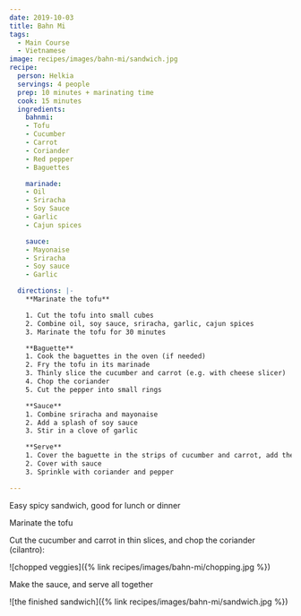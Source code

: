 ```yaml
---
date: 2019-10-03
title: Bahn Mi
tags:
  - Main Course
  - Vietnamese
image: recipes/images/bahn-mi/sandwich.jpg
recipe:
  person: Helkia
  servings: 4 people
  prep: 10 minutes + marinating time
  cook: 15 minutes
  ingredients:
    bahnmi:
    - Tofu
    - Cucumber
    - Carrot
    - Coriander
    - Red pepper
    - Baguettes

    marinade:
    - Oil
    - Sriracha
    - Soy Sauce
    - Garlic
    - Cajun spices

    sauce:
    - Mayonaise
    - Sriracha
    - Soy sauce
    - Garlic

  directions: |-
    **Marinate the tofu**

    1. Cut the tofu into small cubes
    2. Combine oil, soy sauce, sriracha, garlic, cajun spices
    3. Marinate the tofu for 30 minutes

    **Baguette**
    1. Cook the baguettes in the oven (if needed)
    2. Fry the tofu in its marinade
    3. Thinly slice the cucumber and carrot (e.g. with cheese slicer)
    4. Chop the coriander
    5. Cut the pepper into small rings

    **Sauce**
    1. Combine sriracha and mayonaise
    2. Add a splash of soy sauce
    3. Stir in a clove of garlic

    **Serve**
    1. Cover the baguette in the strips of cucumber and carrot, add the tofu
    2. Cover with sauce
    3. Sprinkle with coriander and pepper

---
```

Easy spicy sandwich, good for lunch or dinner

Marinate the tofu

Cut the cucumber and carrot in thin slices, and chop the coriander (cilantro):

![chopped veggies]({% link recipes/images/bahn-mi/chopping.jpg %})

Make the sauce, and serve all together

![the finished sandwich]({% link recipes/images/bahn-mi/sandwich.jpg %})

